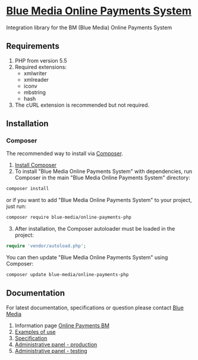 # [Blue Media Online Payments System](https://platnosci.bm.pl/)

Integration library for the BM (Blue Media) Online Payments System

## Requirements

1. PHP from version 5.5
2. Required extensions:
    - xmlwriter
    - xmlreader
    - iconv
    - mbstring
    - hash
3. The cURL extension is recommended but not required.

## Installation

### Composer

The recommended way to install via [Composer](http://getcomposer.org).

1. [Install Composer](https://getcomposer.org/doc/00-intro.md#installation-linux-unix-osx)
2. To install "Blue Media Online Payments System" with dependencies, run Composer in the main "Blue Media Online Payments System" directory:

```bash
composer install
```

or if you want to add "Blue Media Online Payments System" to your project, just run:

```bash
composer require blue-media/online-payments-php
```

3. After installation, the Composer autoloader must be loaded in the project:

```php
require 'vendor/autoload.php';
```

You can then update "Blue Media Online Payments System" using Composer:

```bash
composer update blue-media/online-payments-php
```

## Documentation

For latest documentation, specifications or question please contact [Blue Media](mailto:info@bm.pl)

1. Information page [Online Payments BM](https://platnosci.bm.pl/)
2. [Examples of use](https://gitlab.com/blue-media/online-payments-php/tree/master/examples)
3. [Specification](https://gitlab.com/blue-media/online-payments-php/tree/master/docs/)
4. [Administrative panel - production](https://oplacasie.bm.pl/)
5. [Administrative panel - testing](https://oplacasie-accept.bm.pl/)
